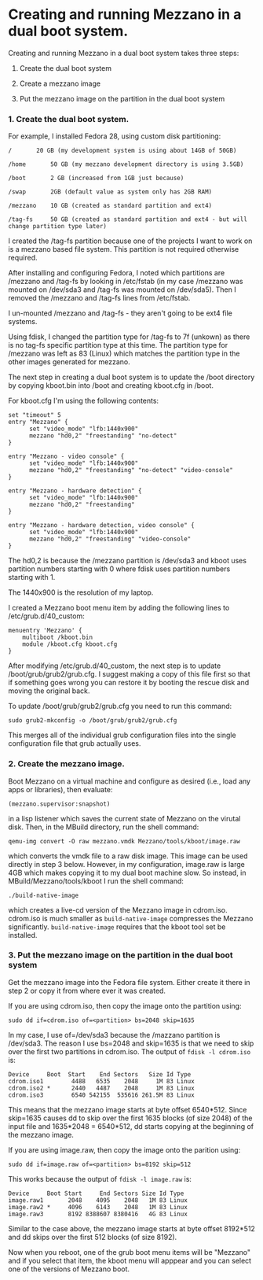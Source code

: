 # Creating and running Mezzano in a dual boot system.

Creating and running Mezzano in a dual boot system takes three steps:

1. Create the dual boot system

2. Create a mezzano image

3. Put the mezzano image on the partition in the dual boot system


### 1. Create the dual boot system.

For example, I installed Fedora 28, using custom disk partitioning:

    /	    20 GB (my development system is using about 14GB of 50GB)

    /home	    50 GB (my mezzano development directory is using 3.5GB)

    /boot	    2 GB (increased from 1GB just because)

    /swap	    2GB (default value as system only has 2GB RAM)

    /mezzano    10 GB (created as standard partition and ext4)

    /tag-fs	    50 GB (created as standard partition and ext4 - but will change partition type later)

I created the /tag-fs partition because one of the projects I want to
work on is a mezzano based file system. This partition is not required
otherwise required.

After installing and configuring Fedora, I noted which partitions are
/mezzano and /tag-fs by looking in /etc/fstab (in my case /mezzano was
mounted on /dev/sda3 and /tag-fs was mounted on /dev/sda5). Then I
removed the /mezzano and /tag-fs lines from /etc/fstab.

I un-mounted /mezzano and /tag-fs - they aren't going to be ext4 file
systems.

Using fdisk, I changed the partition type for /tag-fs to 7f (unkown)
as there is no tag-fs specific partition type at this time. The
partition type for /mezzano was left as 83 (Linux) which matches the
partition type in the other images generated for mezzano.

The next step in creating a dual boot system is to update the /boot
directory by copying kboot.bin into /boot and creating kboot.cfg in
/boot.

For kboot.cfg I'm using the following contents:

    set "timeout" 5
    entry "Mezzano" {
          set "video_mode" "lfb:1440x900"
          mezzano "hd0,2" "freestanding" "no-detect"
    }

    entry "Mezzano - video console" {
          set "video_mode" "lfb:1440x900"
          mezzano "hd0,2" "freestanding" "no-detect" "video-console"
    }

    entry "Mezzano - hardware detection" {
          set "video_mode" "lfb:1440x900"
          mezzano "hd0,2" "freestanding"
    }

    entry "Mezzano - hardware detection, video console" {
          set "video_mode" "lfb:1440x900"
          mezzano "hd0,2" "freestanding" "video-console"
    }


The hd0,2 is because the /mezzano partition is /dev/sda3 and kboot
uses partition numbers starting with 0 where fdisk uses partition
numbers starting with 1.

The 1440x900 is the resolution of my laptop.

I created a Mezzano boot menu item by adding the following lines to
/etc/grub.d/40_custom:


    menuentry 'Mezzano' {
    	multiboot /kboot.bin
    	module /kboot.cfg kboot.cfg
    }


After modifying /etc/grub.d/40_custom, the next step is to update
/boot/grub/grub2/grub.cfg. I suggest making a copy of this file first
so that if something goes wrong you can restore it by booting the
rescue disk and moving the original back.

To update /boot/grub/grub2/grub.cfg you need to run this command:

    sudo grub2-mkconfig -o /boot/grub/grub2/grub.cfg

This merges all of the individual grub configuration files into the
single configuration file that grub actually uses.

### 2. Create the mezzano image.

Boot Mezzano on a virtual machine and configure as desired (i.e., load
any apps or libraries), then evaluate:

    (mezzano.supervisor:snapshot)

in a lisp listener which saves the current state of Mezzano on the
virutal disk. Then, in the MBuild directory, run the shell command:

    qemu-img convert -O raw mezzano.vmdk Mezzano/tools/kboot/image.raw

which converts the vmdk file to a raw disk image. This image can be
used directly in step 3 below. However, in my configuration, image.raw
is large 4GB which makes copying it to my dual boot machine slow. So
instead, in MBuild/Mezzano/tools/kboot I run the shell command:

    ./build-native-image

which creates a live-cd version of the Mezzano image in
cdrom.iso. cdrom.iso is much smaller as `build-native-image`
compresses the Mezzano significantly.  `build-native-image` requires
that the kboot tool set be installed.


### 3. Put the mezzano image on the partition in the dual boot system

Get the mezzano image into the Fedora file system. Either create it
there in step 2 or copy it from where ever it was created.

If you are using cdrom.iso, then copy the image onto the partition using:

    sudo dd if=cdrom.iso of=<partition> bs=2048 skip=1635

In my case, I use of=/dev/sda3 because the /mazzano partition is
/dev/sda3. The reason I use bs=2048 and skip=1635 is that we need to
skip over the first two partitions in cdrom.iso. The output of `fdisk
-l cdrom.iso` is:

    Device     Boot  Start    End Sectors   Size Id Type
    cdrom.iso1        4488   6535    2048     1M 83 Linux
    cdrom.iso2 *      2440   4487    2048     1M 83 Linux
    cdrom.iso3        6540 542155  535616 261.5M 83 Linux

This means that the mezzano image starts at byte offset
6540\*512. Since skip=1635 causes dd to skip over the first 1635
blocks (of size 2048) of the input file and 1635\*2048 = 6540\*512, dd
starts copying at the beginning of the mezzano image.

If you are using image.raw, then copy the image onto the parition using:

    sudo dd if=image.raw of=<partition> bs=8192 skip=512

This works because the output of `fdisk -l image.raw` is:

    Device     Boot Start     End Sectors Size Id Type
    image.raw1       2048    4095    2048   1M 83 Linux
    image.raw2 *     4096    6143    2048   1M 83 Linux
    image.raw3       8192 8388607 8380416   4G 83 Linux

Similar to the case above, the mezzano image starts at byte offset
8192\*512 and dd skips over the first 512 blocks (of size 8192).

Now when you reboot, one of the grub boot menu items will be "Mezzano"
and if you select that item, the kboot menu will apppear and you can
select one of the versions of Mezzano boot.
